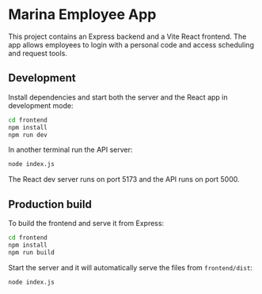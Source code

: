 # Marina Employee App

This project contains an Express backend and a Vite React frontend. The app allows employees to login with a personal code and access scheduling and request tools.

## Development

Install dependencies and start both the server and the React app in development mode:

```bash
cd frontend
npm install
npm run dev
```

In another terminal run the API server:

```bash
node index.js
```

The React dev server runs on port 5173 and the API runs on port 5000.

## Production build

To build the frontend and serve it from Express:

```bash
cd frontend
npm install
npm run build
```

Start the server and it will automatically serve the files from `frontend/dist`:

```bash
node index.js
```
